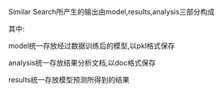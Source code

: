 Similar Search所产生的输出由model,results,analysis三部分构成

其中:

model统一存放经过数据训练后的模型,以pkl格式保存

analysis统一存放结果分析文档,以doc格式保存

results统一存放模型预测所得到的结果